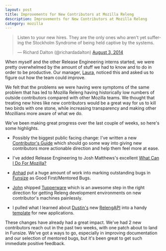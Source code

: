 ```yaml
---
layout: post
title: Improvements for New Contributors at Mozilla Releng
description: Improvements for New Contributors at Mozilla Releng
category: mozilla
---
```


<blockquote class="twitter-tweet" lang="en"><p>Listen to your new hires. They are the only ones who aren&#39;t yet suffering the Stockholm Syndrome of being held captive by the systems.</p>&mdash; Richard Dalton (@richardadalton) <a href="https://twitter.com/richardadalton/statuses/495864267879759872">August 3, 2014</a></blockquote>
<script async src="//platform.twitter.com/widgets.js" charset="utf-8"></script>

When myself and the other Release Engineering interns started, we were pretty
overwhelmed by the amount of stuff we had to know and to do in order to be
productive. Our manager, [Laura](http://www.laurathomson.com/),
noticed this and asked us to figure out how the team could improve.

We felt that the problems we were having were symptoms of the same problem
that has led to Mozilla Releng having historically low numbers of outside
contributors compared with other Mozilla teams. We thought that treating new
hires like new contributors would be a great way for us to kill two birds with
one stone, while increasing transparency and making other Mozillians
more aware of what we do.

We've been making great progress over the last couple of weeks, so here's some
highlights.

* Possibly the biggest public facing change: I've written a new [Contributor's
Guide](https://wiki.mozilla.org/ReleaseEngineering/Contribute) which should go
some way into giving new contributors more actionable direction and help
them feel more at ease.

* I've added Release Engineering to Josh Matthews's excellent
[What Can I Do For Mozilla?](http://www.whatcanidoformozilla.org/#!/progornoprog/proglang/py/releng-py)

* [Anhad](http://ffledgling.com/) put a huge amount of work into marking
outstanding bugs in
[Funsize](https://github.com/mozilla/build-funsize) as Good First/Mentored Bugs.

* [John](http://johnzeller.com/blog/category/mozilla/) shipped
[Tupperware](http://johnzeller.com/blog/2014/06/18/tupperware-mozilla-apps-in-docker/)
which is an awesome step in the right direction for getting Releng
development environments on new contributor's machines painlessly.

* I pulled what I learned about [Dustin's](http://code.v.igoro.us/) new
[RelengAPI](https://github.com/mozilla/build-relengapi) into a handy
[template](https://github.com/IanConnolly/build-relengapi-template) for new
applications.

These changes have already had a great impact. We've had 2 new contributors
reach out in the past two weeks, with one patch about to land in Funsize. We've
got a ways to go, especially in improving documentation and our selection of
mentored bugs, but it's been great to get such immediate positive feedback.
